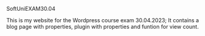 SoftUniEXAM30.04

This is my website for the Wordpress course exam 30.04.2023;
It contains a blog page with properties, plugin with properties and funtion for view count.

